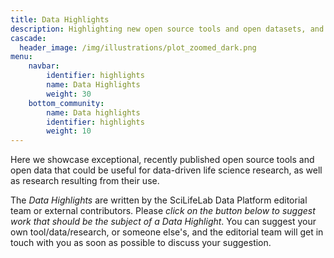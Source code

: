 ```yaml
---
title: Data Highlights
description: Highlighting new open source tools and open datasets, and research based on them.
cascade:
  header_image: /img/illustrations/plot_zoomed_dark.png
menu:
    navbar:
        identifier: highlights
        name: Data Highlights
        weight: 30
    bottom_community:
        name: Data highlights
        identifier: highlights
        weight: 10
---
```


Here we showcase exceptional, recently published open source tools and open data that could be useful for data-driven life science research, as well as research resulting from their use.

The *Data Highlights* are written by the SciLifeLab Data Platform editorial team or external contributors. Please *click on the button below to suggest work that should be the subject of a Data Highlight*. You can suggest your own tool/data/research, or someone else's, and the editorial team will get in touch with you as soon as possible to discuss your suggestion.
